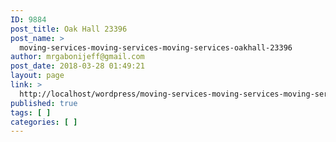 ```yaml
---
ID: 9884
post_title: Oak Hall 23396
post_name: >
  moving-services-moving-services-moving-services-oakhall-23396
author: mrgabonijeff@gmail.com
post_date: 2018-03-28 01:49:21
layout: page
link: >
  http://localhost/wordpress/moving-services-moving-services-moving-services-oakhall-23396/
published: true
tags: [ ]
categories: [ ]
---
```

